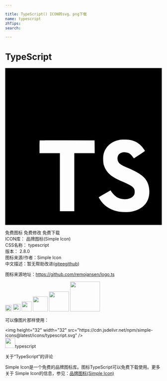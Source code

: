 ```yaml
---

title: TypeScript() ICON转svg、png下载
name: typescript
zhTips: 
search: 

---
```


# TypeScript  <small style="font-size: 60%;font-weight: 100"></small>

<div id="svg" class="svg-wrap">
<svg role="img" viewBox="0 0 24 24" xmlns="http://www.w3.org/2000/svg"><title>TypeScript icon</title><path d="M0 12v12h24V0H0zm19.341-.956c.61.152 1.074.423 1.501.865.221.236.549.666.575.77.008.03-1.036.73-1.668 1.123-.023.015-.115-.084-.217-.236-.31-.45-.633-.644-1.128-.678-.728-.05-1.196.331-1.192.967a.88.88 0 0 0 .102.45c.16.331.458.53 1.39.933 1.719.74 2.454 1.227 2.911 1.92.51.773.625 2.008.278 2.926-.38.998-1.325 1.676-2.655 1.9-.411.073-1.386.062-1.828-.018-.964-.172-1.878-.648-2.442-1.273-.221-.243-.652-.88-.625-.925.011-.016.11-.077.22-.141.108-.061.511-.294.892-.515l.69-.4.145.214c.202.308.643.731.91.872.766.404 1.817.347 2.335-.118a.883.883 0 0 0 .313-.72c0-.278-.035-.4-.18-.61-.186-.266-.567-.49-1.649-.96-1.238-.533-1.771-.864-2.259-1.39a3.165 3.165 0 0 1-.659-1.2c-.091-.339-.114-1.189-.042-1.531.255-1.197 1.158-2.03 2.461-2.278.423-.08 1.406-.05 1.821.053zm-5.634 1.002l.008.983H10.59v8.876H8.38v-8.876H5.258v-.964c0-.534.011-.98.026-.99.012-.016 1.913-.024 4.217-.02l4.195.012z"/></svg>
</div>
<detail full-name='typescript'></detail>

<div class="detail-page">
<p>
<span><span class="badge-success badge">免费图标</span> <span class="badge-success badge">免费修改</span>  <span class="badge-success badge">免费下载</span> </span>
<br/>
<span>
ICON库：
<span class="badge-secondary badge">品牌图标(Simple Icon)</span> 
</span>
<br/>
<span>
CSS名称：
<span class="badge-secondary badge">typescript</span> 
</span>

<br/>
<span>
版本：
<span class="badge-secondary badge">2.8.0</span> 
</span>
<br/>
<span>图标来源/作者：<span class="badge-light badge">Simple Icon</span></span> 
<br/>
<span class="zh-detail">中文描述：暂无<span class="help-link"><span>帮助改进</span>(<a href="https://gitee.com/liuwave/icon-helper/edit/master/json/brands/typescript.json" target="_blank" rel="noopener noreferrer">gitee</a><a href="https://github.com/liuwave/icon-helper/edit/master/json/brands/typescript.json" target="_blank" rel="noopener noreferrer">github</a></span>)</span><br/>
</p>
</div><div class="description description alert alert-light"><p>图标来源地址：<a href="https://github.com/remojansen/logo.ts" target="_blank" rel="noopener noreferrer">https://github.com/remojansen/logo.ts</a></p></div>
<div class="alert alert-dark">
<img height="21" width="21" src="https://cdn.jsdelivr.net/npm/simple-icons@latest/icons/typescript.svg" />
<img height="24" width="24" src="https://cdn.jsdelivr.net/npm/simple-icons@latest/icons/typescript.svg" />
<img height="32" width="32" src="https://cdn.jsdelivr.net/npm/simple-icons@latest/icons/typescript.svg" />
<img height="48" width="48" src="https://cdn.jsdelivr.net/npm/simple-icons@latest/icons/typescript.svg" />
<img height="64" width="64" src="https://cdn.jsdelivr.net/npm/simple-icons@latest/icons/typescript.svg" />
<img height="96" width="96" src="https://cdn.jsdelivr.net/npm/simple-icons@latest/icons/typescript.svg" />

</div>
<div>
  <p>可以像图片那样使用：    
  </p>
  <div class="alert alert-primary" style="font-size: 14px">
    &lt;img height="32" width="32" src="https://cdn.jsdelivr.net/npm/simple-icons@latest/icons/typescript.svg" /&gt;
    <copy-btn content='<img height="32" width="32" src="https://cdn.jsdelivr.net/npm/simple-icons@latest/icons/typescript.svg" />'></copy-btn>
  </div>
  <div class="alert alert-secondary">
    <img height="32" width="32" src="https://cdn.jsdelivr.net/npm/simple-icons@latest/icons/typescript.svg" />typescript
    <copy-btn content="typescript" btn-title="复制图标名称"></copy-btn>
  </div>
</div>

<Vssue title="关于“TypeScript”的评论" >关于“TypeScript”的评论</Vssue>


<div><p>Simple Icon是一个免费的品牌图标库。图标TypeScript可以免费下载使用。更多关于  Simple Icon的信息，参见：<a target="_blank" href="https://iconhelper.cn/brands.html">品牌图标(Simple Icon)</a>
</p></div>

